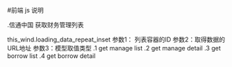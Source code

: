 #前端 js 说明

.信通中国 获取财务管理列表

this_wind.loading_data_repeat_inset
参数1： 列表容器的ID
参数2：取得数据的URL地址
参数3：模型取值类型
  .1 get manage list
  .2 get manage detail
  .3 get borrow list
  .4 get borrow detail
